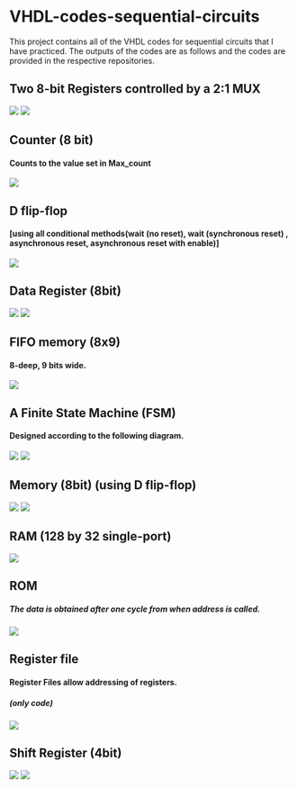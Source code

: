 # VHDL-codes-sequential-circuits

This project contains all of the VHDL codes for sequential circuits that I have practiced.
The outputs of the codes are as follows and the codes are provided in the respective repositories.

## Two 8-bit Registers controlled by a 2:1 MUX
![](A%20MUX%20(2:1)%20with%202%20Registers%20(8-bit)/ex_24_ckt.png)
![](A%20MUX%20(2:1)%20with%202%20Registers%20(8-bit)/ex_24_op.png)

## Counter (8 bit)
#### Counts to the value set in Max_count
![](Counter%20(8bit)/Counter.png)

## D flip-flop
#### [using all conditional methods(wait (no reset), wait (synchronous reset) , asynchronous reset, asynchronous reset with enable)]
![](D%20flip-flop/D_flip_flop.png)

## Data Register (8bit)
![](Data%20Register%20(8bit)/data_reg.png)
![](Data%20Register%20(8bit)/data_reg_op.png)

## FIFO memory (8x9)
#### 8-deep, 9 bits wide.
![](FIFO%20memory%20(8x9)/fifo.png)

## A Finite State Machine (FSM)
#### Designed according to the following diagram.
![](FSM/fig.png)
![](FSM/FSM_op.png)

## Memory (8bit) (using D flip-flop)
![](Memory%20(using%20D%20flip-flop)/Memory_Dff.png)
![](Memory%20(using%20D%20flip-flop)/Memory_Dff2.png)

## RAM (128 by 32 single-port)
![](RAM%20(Single%20port)/RAM%20(128%20by%2032)%20(single-port).png)

## ROM
##### The data is obtained after one cycle from when address is called. 
![](ROM/ROM.png)

## Register file
#### Register Files allow addressing of registers.
##### (only code) 
![](Register%20File/Register_File_fig.png)

## Shift Register (4bit)
![](Shift%20Register%20(4bit)/Shift_Register.png)
![](Shift%20Register%20(4bit)/Shift_Register_op.png)
